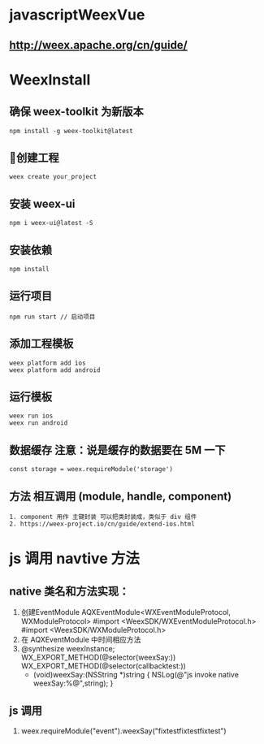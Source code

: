 # javascriptWeexVue
## http://weex.apache.org/cn/guide/
# WeexInstall
## 确保 weex-toolkit 为新版本
    npm install -g weex-toolkit@latest
## 创建工程
    weex create your_project
## 安装 weex-ui
    npm i weex-ui@latest -S
## 安装依赖
    npm install
## 运行项目
    npm run start // 启动项目
## 添加工程模板
    weex platform add ios
    weex platform add android
## 运行模板
    weex run ios
    weex run android
## 数据缓存 注意：说是缓存的数据要在 5M 一下
	const storage = weex.requireModule('storage')

## 方法 相互调用 (module, handle, component)
    1. component 用作 主键封装 可以把类封装成，类似于 div 组件
    2. https://weex-project.io/cn/guide/extend-ios.html

# js 调用 navtive 方法
##  native 类名和方法实现：
1. 创建EventModule AQXEventModule<WXEventModuleProtocol, WXModuleProtocol>
    #import <WeexSDK/WXEventModuleProtocol.h>
    #import <WeexSDK/WXModuleProtocol.h>
2. 在 AQXEventModule 中时间相应方法
3. @synthesize weexInstance;
    WX_EXPORT_METHOD(@selector(weexSay:))
    WX_EXPORT_METHOD(@selector(callbacktest:))
    - (void)weexSay:(NSString *)string
    {
        NSLog(@"js invoke native weexSay:%@",string);
    }
##  js 调用
1. weex.requireModule("event").weexSay("fixtestfixtestfixtest")

